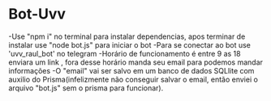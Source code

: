 # Bot-Uvv
-Use "npm i" no terminal para instalar dependencias, apos terminar de instalar use "node bot.js" para iniciar o bot
-Para se conectar ao bot use 'uvv_raul_bot' no telegram 
-Horário de funcionamento é entre 9 as 18 enviara um link , fora desse horário manda seu email para podemos mandar informações 
-O "email" vai ser salvo em um banco de dados SQLlite com auxilio do Prisma(infelizmente não conseguir salvar o email, então enviei o arquivo "bot.js" sem o prisma para funcionar).
